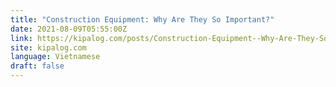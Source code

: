 ```yaml
---
title: "Construction Equipment: Why Are They So Important?"
date: 2021-08-09T05:55:00Z
link: https://kipalog.com/posts/Construction-Equipment--Why-Are-They-So-Important?utm_medium=RSS&utm_source=news.12bit.vn
site: kipalog.com
language: Vietnamese
draft: false
---
```

